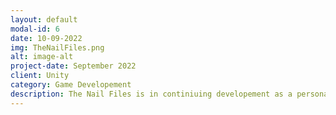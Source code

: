 ```yaml
---
layout: default
modal-id: 6
date: 10-09-2022
img: TheNailFiles.png
alt: image-alt
project-date: September 2022
client: Unity
category: Game Developement
description: The Nail Files is in continiuing developement as a personal project. This game is a 2D puzzle platformer made for the Mini Jame Gam 13. All art, sound effects, and scripts were made in 28hrs for this 3 day Game Jam.
---
```

